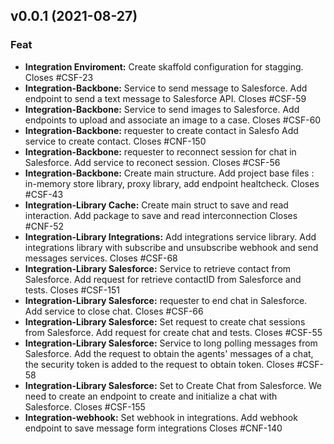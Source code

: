 
<a name="v0.0.1"></a>
## v0.0.1 (2021-08-27)

### Feat

* **Integration Enviroment:** Create skaffold configuration for stagging. Closes #CSF-23
* **Integration-Backbone:** Service to send message to Salesforce. Add endpoint to send a text message to Salesforce API. Closes #CSF-59
* **Integration-Backbone:** Service to send images to Salesforce. Add endpoints to upload and associate an image to a case. Closes #CSF-60
* **Integration-Backbone:** requester  to create  contact  in  Salesfo Add service to create contact. Closes #CNF-150
* **Integration-Backbone:** requester  to reconnect session for chat in  Salesforce. Add service to reconect session. Closes #CSF-56
* **Integration-Backbone:** Create main structure. Add project  base files : in-memory store library, proxy library, add endpoint healtcheck. Closes #CSF-43
* **Integration-Library Cache:**  Create main struct to save and read interaction. Add package to save and read interconnection Closes #CNF-52
* **Integration-Library Integrations:** Add integrations service library. Add integrations library with subscribe and unsubscribe webhook and send messages services. Closes #CSF-68
* **Integration-Library Salesforce:** Service to retrieve contact from Salesforce. Add request for retrieve contactID from Salesforce and tests. Closes #CSF-151
* **Integration-Library Salesforce:** requester  to end  chat  in  Salesforce. Add service to close chat. Closes #CSF-66
* **Integration-Library Salesforce:** Set request to create chat sessions from Salesforce. Add request for create chat and tests. Closes #CSF-55
* **Integration-Library Salesforce:** Service to long polling messages from Salesforce. Add the request to obtain the agents' messages  of a chat, the security token is added to the request to obtain token. Closes #CSF-58
* **Integration-Library Salesforce:** Set to Create Chat from Salesforce. We need to create an endpoint to create and initialize a chat with Salesforce. Closes #CSF-155
* **Integration-webhook:**  Set webhook in integrations. Add webhook endpoint  to save message form integrations Closes #CNF-140

